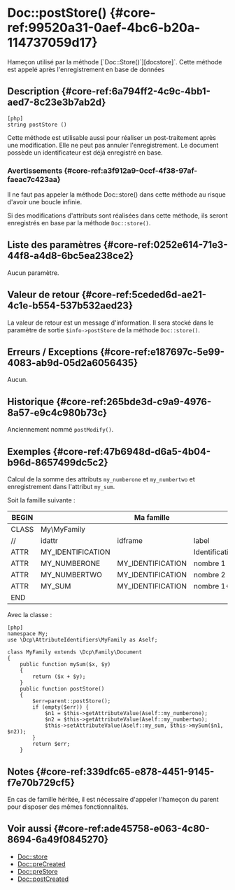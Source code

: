 # Doc::postStore() {#core-ref:99520a31-0aef-4bc6-b20a-114737059d17}

<div class="short-description" markdown="1">
Hameçon utilisé par la méthode [`Doc::Store()`][docstore]`. Cette méthode est
appelé après l'enregistrement en base de données
</div>
<!--
<div class="applicability">
Obsolète depuis #.#.#
</div>
-->

## Description {#core-ref:6a794ff2-4c9c-4bb1-aed7-8c23e3b7ab2d}

    [php]
    string postStore ()

Cette méthode est utilisable aussi pour réaliser un post-traitement après une
modification. Elle ne peut pas annuler l'enregistrement. Le document possède un
identificateur est déjà enregistré en base.

### Avertissements {#core-ref:a3f912a9-0ccf-4f38-97af-faeac7c423aa}

Il ne faut pas appeler la méthode Doc::store() dans cette méthode au risque
d'avoir une boucle infinie.

Si des modifications d'attributs sont réalisées dans cette méthode, ils seront
enregistrés en base par la méthode `Doc::store()`.


## Liste des paramètres {#core-ref:0252e614-71e3-44f8-a4d8-6bc5ea238ce2}

Aucun paramètre.

## Valeur de retour {#core-ref:5ceded6d-ae21-4c1e-b554-537b532aed23}

La valeur de retour est un message d'information. Il sera stocké dans le
paramètre de sortie `$info->postStore` de la méthode `Doc::store()`.

## Erreurs / Exceptions {#core-ref:e187697c-5e99-4083-ab9d-05d2a6056435}

Aucun.

## Historique {#core-ref:265bde3d-c9a9-4976-8a57-e9c4c980b73c}

Anciennement nommé `postModify()`.

## Exemples {#core-ref:47b6948d-d6a5-4b04-b96d-8657499dc5c2}

Calcul de la somme des attributs `my_numberone` et `my_numbertwo` et
enregistrement dans l'attribut `my_sum`.

Soit la famille suivante :

| BEGIN |                   |     Ma famille    |                 |     | MYFAMILY |       |     |     |     |         |     |
| ----- | ----------------- | ----------------- | --------------- | --- | -------- | ----- | --- | --- | --- | ------- | --- |
| CLASS | My\MyFamily       |                   |                 |     |          |       |     |     |     |         |     |
| //    | idattr            | idframe           | label           | T   | A        | type  | ord | vis | ... | phpfunc |     |
| ATTR  | MY_IDENTIFICATION |                   | Identification  | N   | N        | frame | 10  | W   |     |         |     |
| ATTR  | MY_NUMBERONE      | MY_IDENTIFICATION | nombre 1        | Y   | N        | int   | 20  | W   |     |         |     |
| ATTR  | MY_NUMBERTWO      | MY_IDENTIFICATION | nombre 2        | N   | N        | int   | 30  | W   |     |         |     |
| ATTR  | MY_SUM            | MY_IDENTIFICATION | nombre 1&plus;2 | N   | N        | int   | 30  | R   |     |         |     |
| END   |                   |                   |                 |     |          |       |     |     |     |         |     |

Avec la classe :

    [php]
    namespace My;
    use \Dcp\AttributeIdentifiers\MyFamily as Aself;
    
    class MyFamily extends \Dcp\Family\Document
    {
        public function mySum($x, $y)
        {
            return ($x + $y);
        }
        public function postStore()
        {
            $err=parent::postStore();
            if (empty($err)) {
                $n1 = $this->getAttributeValue(Aself::my_numberone);
                $n2 = $this->getAttributeValue(Aself::my_numbertwo);
                $this->setAttributeValue(Aself::my_sum, $this->mySum($n1, $n2));
            }
            return $err;
        }

## Notes {#core-ref:339dfc65-e878-4451-9145-f7e70b729cf5}

En cas de famille héritée, il est nécessaire d'appeler l'hameçon du parent pour
disposer des mêmes fonctionnalités.

## Voir aussi {#core-ref:ade45758-e063-4c80-8694-6a49f0845270}

*   [Doc::store][docstore]
*   [Doc::preCreated][docprecreated]
*   [Doc::preStore][docprestore]
*   [Doc::postCreated][docpostcreated]

<!-- links -->
[docstore]:         #core-ref:b8540d13-ece6-4e9e-9b72-6a56bca9da12
[docpostcreated]:   #core-ref:b8f80e6b-a374-4bf4-bc76-47290cd69c45 "Hameçon Doc::postCreated()"
[docpoststore]:     #core-ref:99520a31-0aef-4bc6-b20a-114737059d17 "Hameçon Doc::postStore()"
[docprestore]:      #core-ref:3517da95-82fe-4adb-8bc4-ef49ca55edb0 "Hameçon Doc::preStore()"
[docprecreated]:    #core-ref:e85aa9d4-5e62-4a60-9d1c-f60433301747 "Hameçon Doc::preCreated()"
[docprerefresh]:    #core-ref:580d6be1-6b6a-439b-abd7-34b26cfaf2e5 "Hameçon Doc::preRefresh()"
[docpostrefresh]:   #core-ref:9352c534-3691-41e3-b293-599db8e9a4fd "Hameçon Doc::postRefresh()"
[docrevise]:        #core-ref:882e3730-0483-4dbc-9b9d-0d0b5cc31d38

